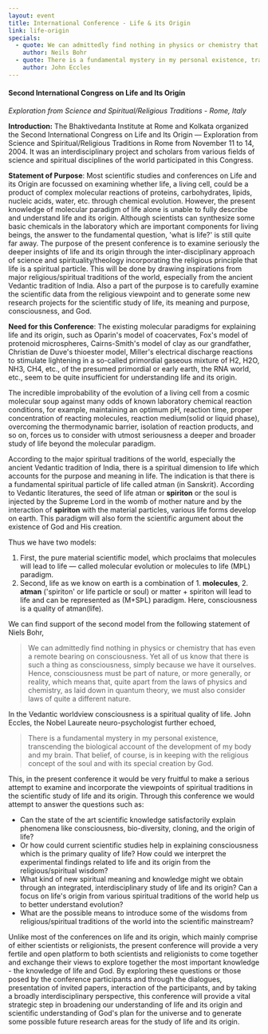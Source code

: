 ```yaml
---
layout: event
title: International Conference - Life & its Origin
link: life-origin
specials:
  - quote: We can admittedly find nothing in physics or chemistry that has even a remote bearing on consciousness. Yet all of us know that there is such a thing as consciousness, simply because we have it ourselves. Hence, consciousness must be part of nature, or more generally, or reality, which means that, quite apart from the laws of physics and chemistry, as laid down in quantum theory, we must also consider laws of quite a different nature.
    author: Neils Bohr
  - quote: There is a fundamental mystery in my personal existence, transcending the biological account of the development of my body and my brain. That belief, of course, is in keeping with the religious concept of the soul and with its special creation by God.
    author: John Eccles
---
```


#### Second International Congress on Life and Its Origin

_Exploration from Science and Spiritual/Religious Traditions
\- Rome, Italy_ 

**Introduction:** The Bhaktivedanta Institute at Rome and Kolkata organized the Second International Congress on Life and Its Origin — Exploration from Science and Spiritual/Religious Traditions in Rome from November 11 to 14, 2004.
It was an interdisciplinary project and scholars from various fields of science and spiritual disciplines of the world participated in this Congress.

**Statement of Purpose**: Most scientific studies and conferences on Life and its Origin are focussed on examining whether life, a living cell, could be a product of complex molecular reactions of proteins, carbohydrates, lipids, nucleic acids, water, etc. through chemical evolution.
However, the present knowledge of molecular paradigm of life alone is unable to fully describe and understand life and its origin. Although scientists can synthesize some basic chemicals in the laboratory which are important components for living beings, the answer to the fundamental question, 'what is life?' is still quite far away. The purpose of the present conference is to examine seriously the deeper insights of life and its origin through the inter-disciplinary approach of science and spirituality/theology incorporating the religious principle that life is a spiritual particle.
This will be done by drawing inspirations from major religious/spiritual traditions of the world, especially from the ancient Vedantic tradition of India.
Also a part of the purpose is to carefully examine the scientific data from the religious viewpoint and to generate some new research projects for the scientific study of life, its meaning and purpose, consciousness, and God.

**Need for this Conference**: The existing molecular paradigms for explaining life and its origin, such as Oparin's model of coacervates, Fox's model of protenoid microspheres, Cairns-Smith's model of clay as our grandfather, Christian de Duve's thioester model, Miller's electrical discharge reactions to stimulate lightening in a so-called primordial gaseous mixture of H2, H2O, NH3, CH4, etc., of the presumed primordial or early earth, the RNA world, etc., seem to be quite insufficient for understanding life and its origin.

<p class="highlight">
The incredible improbability of the evolution of a living cell from a cosmic molecular soup against many odds of known laboratory chemical reaction conditions, for example, maintaining an optimum pH, reaction time, proper concentration of reacting molecules, reaction medium(solid or liquid phase), overcoming the thermodynamic barrier, isolation of reaction products, and so on, forces us to consider with utmost seriousness a deeper and broader study of life beyond the molecular paradigm.

According to the major spiritual traditions of the world, especially the ancient Vedantic tradition of India, there is a spiritual dimension to life which accounts for the purpose and meaning in life. The indication is that there is a fundamental spiritual particle of life called atman (in Sanskrit). According to Vedantic literatures, the seed of life atman or **spiriton** or the soul is injected by the Supreme Lord in the womb of mother nature and by the interaction of **spiriton** with the material particles, various life forms develop on earth. This paradigm will also form the scientific argument about the existence of God and His creation.
</p>

Thus we have two models:

1. First, the pure material scientific model, which proclaims that molecules will lead to life — called molecular evolution or molecules to life (MÞL) paradigm.
2. Second, life as we know on earth is a combination of 1. **molecules**, 2. **atman** ('spiriton' or life particle or soul) or matter + spiriton will lead to life and can be represented as (M+SÞL) paradigm. Here, consciousness is a quality of atman(life).

We can find support of the second model from the following statement of Niels Bohr,

> We can admittedly find nothing in physics or chemistry that has even a remote bearing on consciousness. Yet all of us know that there is such a thing as consciousness, simply because we have it ourselves. Hence, consciousness must be part of nature, or more generally, or reality, which means that, quite apart from the laws of physics and chemistry, as laid down in quantum theory, we must also consider laws of quite a different nature.

In the Vedantic worldview consciousness is a spiritual quality of life. John Eccles, the Nobel Laureate neuro-psychologist further echoed,

> There is a fundamental mystery in my personal existence, transcending the biological account of the development of my body and my brain. That belief, of course, is in keeping with the religious concept of the soul and with its special creation by God.

This, in the present conference it would be very fruitful to make a serious attempt to examine and incorporate the viewpoints of spiritual traditions in the scientific study of life and its origin. Through this conference we would attempt to answer the questions such as:

- Can the state of the art scientific knowledge satisfactorily explain phenomena like consciousness, bio-diversity, cloning, and the origin of life?
- Or how could current scientific studies help in explaining consciousness which is the primary quality of life? How could we interpret the experimental findings related to life and its origin from the religious/spiritual wisdom?
- What kind of new spiritual meaning and knowledge might we obtain through an integrated, interdisciplinary study of life and its origin? Can a focus on life's origin from various spiritual traditions of the world help us to better understand evolution?
- What are the possible means to introduce some of the wisdoms from religious/spiritual traditions of the world into the scientific mainstream?

Unlike most of the conferences on life and its origin, which mainly comprise of either scientists or religionists, the present conference will provide a very fertile and open platform to both scientists and religionists to come together and exchange their views to explore together the most important knowledge - the knowledge of life and God. By exploring these questions or those posed by the conference participants and through the dialogues, presentation of invited papers, interaction of the participants, and by taking a broadly interdisciplinary perspective, this conference will provide a vital strategic step in broadening our understanding of life and its origin and scientific understanding of God's plan for the universe and to generate some possible future research areas for the study of life and its origin.
